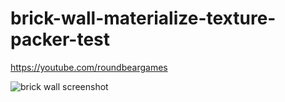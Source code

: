 # brick-wall-materialize-texture-packer-test
https://youtube.com/roundbeargames

![brick wall screenshot](https://i.imgur.com/RYhdmZg.png)
